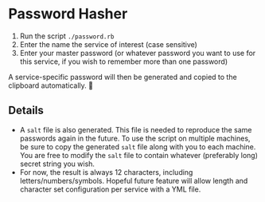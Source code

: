 # Password Hasher

1. Run the script `./password.rb`
2. Enter the name the service of interest (case sensitive)
3. Enter your master password (or whatever password you want to use for this service, if you wish to remember more than one password)

A service-specific password will then be generated and copied to the clipboard automatically. :tada:

## Details

* A `salt` file is also generated. This file is needed to reproduce the same passwords again in the future. To use the script on multiple machines, be sure to copy the generated `salt` file along with you to each machine. You are free to modify the `salt` file to contain whatever (preferably long) secret string you wish.
* For now, the result is always 12 characters, including letters/numbers/symbols. Hopeful future feature will allow length and character set configuration per service with a YML file.
